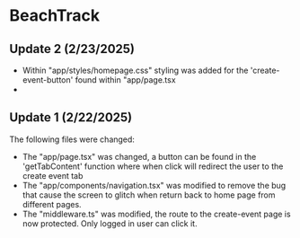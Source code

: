 # BeachTrack

## Update 2 (2/23/2025)
- Within "app/styles/homepage.css" styling was added for the 'create-event-button' found within "app/page.tsx
- 
## Update 1 (2/22/2025)
The following files were changed:
- The "app/page.tsx" was changed, a button can be found in the 'getTabContent' function where when click will redirect the user to the create event tab
- The "app/components/navigation.tsx" was modified to remove the bug that cause the screen to glitch when return back to home page from different pages.
- The "middleware.ts" was modified, the route to the create-event page is now protected. Only logged in user can click it.
